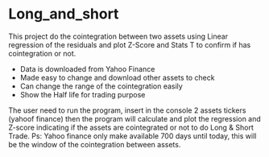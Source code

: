 # Long_and_short
 
This project do the cointegration between two assets using Linear regression of the residuals and plot Z-Score and Stats T to confirm if has cointegration or not.

* Data is downloaded from Yahoo Finance
* Made easy to change and download other assets to check
* Can change the range of the cointegration easily 
* Show the Half life for trading purpose

The user need to run the program, insert in the console 2 assets tickers (yahoof finance) then the program will calculate and plot the regression and Z-score indicating if the assets are cointegrated or not to do Long & Short Trade.
Ps: Yahoo finance only make available 700 days until today, this will be the window of the cointegration between assets.
